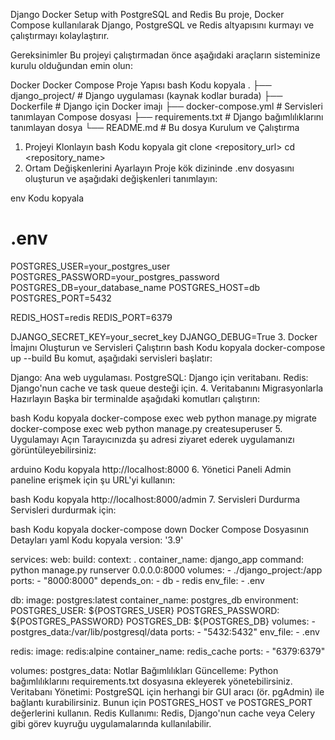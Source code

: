 Django Docker Setup with PostgreSQL and Redis
Bu proje, Docker Compose kullanılarak Django, PostgreSQL ve Redis altyapısını kurmayı ve çalıştırmayı kolaylaştırır.

Gereksinimler
Bu projeyi çalıştırmadan önce aşağıdaki araçların sisteminize kurulu olduğundan emin olun:

Docker
Docker Compose
Proje Yapısı
bash
Kodu kopyala
.
├── django_project/         # Django uygulaması (kaynak kodlar burada)
├── Dockerfile              # Django için Docker imajı
├── docker-compose.yml      # Servisleri tanımlayan Compose dosyası
├── requirements.txt        # Django bağımlılıklarını tanımlayan dosya
└── README.md               # Bu dosya
Kurulum ve Çalıştırma
1. Projeyi Klonlayın
bash
Kodu kopyala
git clone <repository_url>
cd <repository_name>
2. Ortam Değişkenlerini Ayarlayın
Proje kök dizininde .env dosyasını oluşturun ve aşağıdaki değişkenleri tanımlayın:

env
Kodu kopyala
# .env
POSTGRES_USER=your_postgres_user
POSTGRES_PASSWORD=your_postgres_password
POSTGRES_DB=your_database_name
POSTGRES_HOST=db
POSTGRES_PORT=5432

REDIS_HOST=redis
REDIS_PORT=6379

DJANGO_SECRET_KEY=your_secret_key
DJANGO_DEBUG=True
3. Docker İmajını Oluşturun ve Servisleri Çalıştırın
bash
Kodu kopyala
docker-compose up --build
Bu komut, aşağıdaki servisleri başlatır:

Django: Ana web uygulaması.
PostgreSQL: Django için veritabanı.
Redis: Django'nun cache ve task queue desteği için.
4. Veritabanını Migrasyonlarla Hazırlayın
Başka bir terminalde aşağıdaki komutları çalıştırın:

bash
Kodu kopyala
docker-compose exec web python manage.py migrate
docker-compose exec web python manage.py createsuperuser
5. Uygulamayı Açın
Tarayıcınızda şu adresi ziyaret ederek uygulamanızı görüntüleyebilirsiniz:

arduino
Kodu kopyala
http://localhost:8000
6. Yönetici Paneli
Admin paneline erişmek için şu URL'yi kullanın:

bash
Kodu kopyala
http://localhost:8000/admin
7. Servisleri Durdurma
Servisleri durdurmak için:

bash
Kodu kopyala
docker-compose down
Docker Compose Dosyasının Detayları
yaml
Kodu kopyala
version: '3.9'

services:
  web:
    build:
      context: .
    container_name: django_app
    command: python manage.py runserver 0.0.0.0:8000
    volumes:
      - ./django_project:/app
    ports:
      - "8000:8000"
    depends_on:
      - db
      - redis
    env_file:
      - .env

  db:
    image: postgres:latest
    container_name: postgres_db
    environment:
      POSTGRES_USER: ${POSTGRES_USER}
      POSTGRES_PASSWORD: ${POSTGRES_PASSWORD}
      POSTGRES_DB: ${POSTGRES_DB}
    volumes:
      - postgres_data:/var/lib/postgresql/data
    ports:
      - "5432:5432"
    env_file:
      - .env

  redis:
    image: redis:alpine
    container_name: redis_cache
    ports:
      - "6379:6379"

volumes:
  postgres_data:
Notlar
Bağımlılıkları Güncelleme: Python bağımlılıklarını requirements.txt dosyasına ekleyerek yönetebilirsiniz.
Veritabanı Yönetimi: PostgreSQL için herhangi bir GUI aracı (ör. pgAdmin) ile bağlantı kurabilirsiniz. Bunun için POSTGRES_HOST ve POSTGRES_PORT değerlerini kullanın.
Redis Kullanımı: Redis, Django'nun cache veya Celery gibi görev kuyruğu uygulamalarında kullanılabilir.
